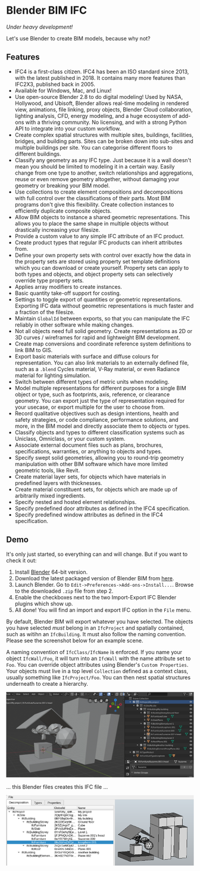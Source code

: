 # Blender BIM IFC

_Under heavy development!_

Let's use Blender to create BIM models, because why not?

## Features

 - IFC4 is a first-class citizen. IFC4 has been an ISO standard since 2013, with
   the latest published in 2018. It contains many more features than IFC2X3,
   published back in 2005.
 - Available for Windows, Mac, and Linux!
 - Use open-source Blender 2.8 to do digital modeling! Used by NASA, Hollywood,
   and Ubisoft, Blender allows real-time modeling in rendered view, animations,
   file linking, proxy objects, Blender Cloud collaboration, lighting analysis,
   CFD, energy modeling, and a huge ecosystem of add-ons with a thriving
   community. No licensing, and with a strong Python API to integrate into your
   custom workflow.
 - Create complex spatial structures with multiple sites, buildings, facilities,
   bridges, and building parts. Sites can be broken down into sub-sites and
   multiple buildings per site. You can categorise different floors to different
   buildings.
 - Classify any geometry as any IFC type. Just because it is a wall doesn't
   mean you should be limited to modeling it in a certain way. Easily change
   from one type to another, switch relationships and aggregations, reuse or
   even remove geometry altogether, without damaging your geometry or breaking
   your BIM model.
 - Use collections to create element compositions and decompositions with full
   control over the classifications of their parts. Most BIM programs don't give
   this flexibility. Create collection instances to efficiently duplicate
   composite objects.
 - Allow BIM objects to instance a shared geometric representations. This allows
   you to place the same shape in multiple objects without drastically
   increasing your filesize.
 - Provide a custom value to any simple IFC attribute of an IFC product.
 - Create product types that regular IFC products can inherit attributes from.
 - Define your own property sets with control over exactly how the data in the
   property sets are stored using property set template definitions which you
   can download or create yourself. Property sets can apply to both types and
   objects, and object property sets can selectively override type property
   sets.
 - Applies array modifiers to create instances.
 - Basic quantity take-off support for costing.
 - Settings to toggle export of quantities or geometric representations.
   Exporting IFC data without geometric representations is much faster and a
   fraction of the filesize.
 - Maintain `GlobalId` between exports, so that you can manipulate the IFC
   reliably in other software while making changes.
 - Not all objects need full solid geometry. Create representations as 2D or 3D
   curves / wireframes for rapid and lightweight BIM development.
 - Create map conversions and coordinate reference system definitions to link
   BIM to GIS.
 - Export basic materials with surface and diffuse colours for representation.
   You can also link materials to an externally defined file, such as a `.blend`
   Cycles material, V-Ray material, or even Radiance material for lighting
   simulation.
 - Switch between different types of metric units when modeling.
 - Model multiple representations for different purposes for a single BIM
   object or type, such as footprints, axis, reference, or clearance geometry.
   You can export just the type of representation required for your usecase, or
   export multiple for the user to choose from.
 - Record qualitative objectives such as design intentions, health and safety
   strategies, or code compliance, performance solutions, and more, in the BIM
   model and directly associate them to objects or types.
 - Classify objects and types to different classification systems such as
   Uniclass, Omniclass, or your custom system.
 - Associate external document files such as plans, brochures, specifications,
   warranties, or anything to objects and types.
 - Specify swept solid geometries, allowing you to round-trip geometry
   manipulation with other BIM software which have more limited geometric tools,
   like Revit.
 - Create material layer sets, for objects which have materials in predefined
   layers with thicknesses.
 - Create material constituent sets, for objects which are made up of
   arbitrarily mixed ingredients.
 - Specify nested and hosted element relationships.
 - Specify predefined door attributes as defined in the IFC4 specification.
 - Specify predefined window attributes as defined in the IFC4 specification.

## Demo

It's only just started, so everything can and will change. But if you want to
check it out:

 1. Install [Blender](https://www.blender.org/) 64-bit version.
 2. Download the latest packaged version of Blender BIM from
    [here](https://thinkmoult.com/blenderbim/).
 3. Launch Blender. Go to `Edit->Preferences->Add-ons->Install...`. Browse to
    the downloaded `.zip` file from step 2.
 4. Enable the checkboxes next to the two Import-Export IFC Blender plugins
    which show up.
 5. All done! You will find an import and export IFC option in the `File` menu.

By default, Blender BIM will export whatever you have selected. The objects you
have selected _must_ belong in an `IfcProject` and spatially contained, such as
witihn an `IfcBuilding`. It must also follow the naming convention. Please see
the screenshot below for an example scene.

A naming convention of `IfcClass/IfcName` is enforced. If you name your object
`IfcWall/Foo`, it will turn into an `IfcWall` with the name attribute set to
`Foo`. You can override object attributes using Blender's `Custom Properties`.
Your objects must live in a top level `Collection` defined as a context class,
usually something like `IfcProject/Foo`. You can then nest spatial structures
underneath to create a hierarchy.

![Blender screenshot](blender-screenshot.png)

... this Blender files creates this IFC file ...

![IfcOpenShell screenshot](ifcopenshell-screenshot.png)
